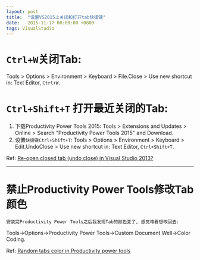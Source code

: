 ```yaml
---
layout: post
title:  "设置VS2015上关闭和打开tab快捷键"
date:   2015-11-17 00:00:00 +0800
tags: VisualStudio
---
```



# `Ctrl+W`关闭Tab:

Tools > Options > Environment > Keyboard > File.Close > Use new shortcut in: Text Editor, `Ctrl+W`.

# `Ctrl+Shift+T` 打开最近关闭的Tab:

1. 下载Productivity Power Tools 2015: Tools > Extensions and Updates > Online > Search "Productivity Power Tools 2015" and Download.
2. 设置`快捷键Ctrl+Shift+T`: Tools > Options > Environment > Keyboard > Edit.UndoClose > Use new shortcut in: Text Editor, `Ctrl+Shift+T`.

Ref: [Re-open closed tab (undo close) in Visual Studio 2013?](http://stackoverflow.com/questions/19864290/re-open-closed-tab-undo-close-in-visual-studio-2013)

---

# 禁止Productivity Power Tools修改Tab颜色
	安装完Productivity Power Tools之后我发现Tab的颜色变了, 感觉难看想改回去:

Tools->Options->Productivity Power Tools->Custom Document Well->Color Coding.

Ref: [Random tabs color in Productivity power tools](http://stackoverflow.com/questions/30886209/random-tabs-color-in-productivity-power-tools)